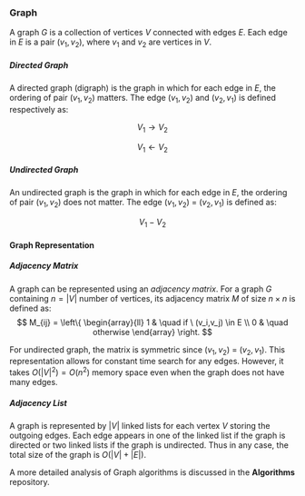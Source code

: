 ### Graph
A graph $G$ is a collection of vertices $V$ connected with edges $E$. Each edge in $E$ is a pair $(v_1, v_2)$, where $v_1$ and $v_2$ are vertices in $V$.

##### Directed Graph
A directed graph (digraph) is the graph in which for each edge in $E$, the ordering of pair $(v_1, v_2)$ matters. The edge $(v_1, v_2)$ and $(v_2, v_1)$ is defined respectively as:

$$ V_1 \rightarrow V_2$$

$$ V_1 \leftarrow V_2$$

##### Undirected Graph
An undirected graph is the graph in which for each edge in $E$, the ordering of pair $(v_1, v_2)$ does not matter. The edge $(v_1, v_2)$ = $(v_2, v_1)$ is defined as:

$$ V_1 - V_2$$

#### Graph Representation
##### Adjacency Matrix
A graph can be represented using an *adjacency matrix*. For a graph $G$ containing $n=|V|$ number of vertices, its adjacency matrix $M$ of size $n\times n$ is defined as:
$$
M_{ij} = \left\{
        \begin{array}{ll}
            1 & \quad if \ (v_i,v_j) \in E  \\
            0 & \quad otherwise
        \end{array}
    \right.
$$

For undirected graph, the matrix is symmetric since $(v_1, v_2)$ = $(v_2, v_1)$. This representation allows for constant time search for any edges. However, it takes $O(|V|^2)=O(n^2)$ memory space even when the graph does not have many edges.
##### Adjacency List
A graph is represented by $|V|$ linked lists for each vertex $V$ storing the outgoing edges. Each edge appears in one of the linked list if the graph is directed or two linked lists if the graph is undirected. Thus in any case, the total size of the graph is $O(|V|+|E|)$.

A more detailed analysis of Graph algorithms is discussed in the **Algorithms** repository.
